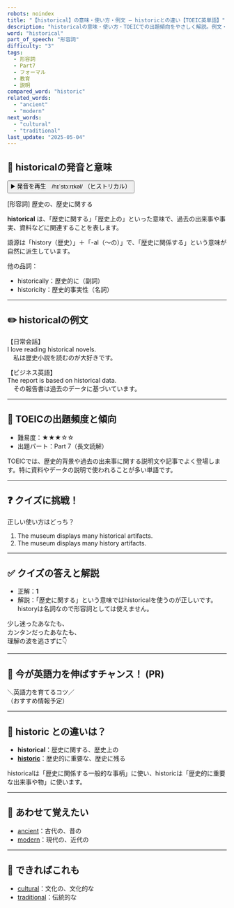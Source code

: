 ```yaml
---
robots: noindex
title: "【historical】の意味・使い方・例文 ― historicとの違い【TOEIC英単語】"
description: "historicalの意味・使い方・TOEICでの出題傾向をやさしく解説。例文・クイズ付きでhistoricとの違いもわかりやすく学べます。"
word: "historical"
part_of_speech: "形容詞"
difficulty: "3"
tags:
  - 形容詞
  - Part7
  - フォーマル
  - 教育
  - 説明
compared_word: "historic"
related_words:
  - "ancient"
  - "modern"
next_words:
  - "cultural"
  - "traditional"
last_update: "2025-05-04"
---
```


## 🔰 historicalの発音と意味

<button class="play-audio" onclick="playTTS('historical')">
  <span class="play-audio-main">
    ▶️ 発音を再生　/hɪˈstɔːrɪkəl/
  </span>
  <span class="play-audio-sub">
    （ヒストリカル）
  </span>
</button>

[形容詞] 歴史の、歴史に関する

**historical** は、「歴史に関する」「歴史上の」といった意味で、過去の出来事や事実、資料などに関連することを表します。

語源は「history（歴史）」＋「-al（～の）」で、「歴史に関係する」という意味が自然に派生しています。

他の品詞：  
- historically：歴史的に（副詞）
- historicity：歴史的事実性（名詞）

---

## ✏️ historicalの例文

【日常会話】  
I love reading historical novels.  
　私は歴史小説を読むのが大好きです。

【ビジネス英語】  
The report is based on historical data.  
　その報告書は過去のデータに基づいています。

---

## 🎯 TOEICの出題頻度と傾向

- 難易度：★★★☆☆
- 出題パート：Part 7（長文読解）

TOEICでは、歴史的背景や過去の出来事に関する説明文や記事でよく登場します。特に資料やデータの説明で使われることが多い単語です。

---

## ❓ クイズに挑戦！

正しい使い方はどっち？

1. The museum displays many historical artifacts.  
2. The museum displays many history artifacts.

---

## ✅ クイズの答えと解説

- 正解：**1**
- 解説：「歴史に関する」という意味ではhistoricalを使うのが正しいです。historyは名詞なので形容詞としては使えません。

少し迷ったあなたも、  
カンタンだったあなたも、  
理解の波を逃さずに👇️

---

## 🚀 今が英語力を伸ばすチャンス！ (PR)

<div class="info-center">
＼英語力を育てるコツ／<br>  
（おすすめ情報予定）
</div>

---

## 🤔  historic との違いは？

- **historical**：歴史に関する、歴史上の
- **[historic](/word/historic)**：歴史的に重要な、歴史に残る

historicalは「歴史に関係する一般的な事柄」に使い、historicは「歴史的に重要な出来事や物」に使います。

---

## 🧩 あわせて覚えたい

- [ancient](/word/ancient)：古代の、昔の
- [modern](/word/modern)：現代の、近代の

---

## 📖 できればこれも

- [cultural](/word/cultural)：文化の、文化的な
- [traditional](/word/traditional)：伝統的な

<!-- cvid: aid14_bid04 -->

